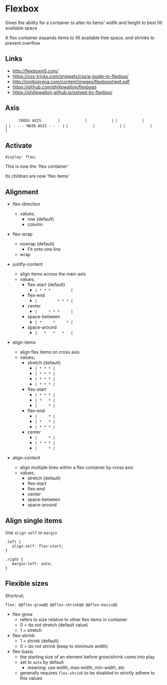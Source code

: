 Flexbox
=======

Gives the ability for a container to alter its items' width and height to best fill available space

A flex container expands items to fill available free space, and shrinks to prevent overflow

Links
-----

- http://flexboxin5.com/
- https://css-tricks.com/snippets/css/a-guide-to-flexbox/
- http://jonibologna.com/content/images/flexboxsheet.pdf
- https://github.com/philipwalton/flexbugs
- https://philipwalton.github.io/solved-by-flexbox/


Axis
----


`       CROSS AXIS        `
`|           |           |`
`|           |           |`
`| - - - MAIN AXIS - - - |`
`|           |           |`
`|           |           |`
 
Activate
--------

```
display: flex;
```

This is now the 'flex container'

Its children are now 'flex items'
 
Alignment
---------

- flex-direction
  - values;
    - row (default)
    - column

- flex-wrap
  - nowrap (default)
    - Fit onto one line
  - wrap

- justify-content
  - align items across the main axis
  - values;
    - flex-start (default)
      - `| * * *         |`
    - flex-end
      - `|         * * * |`
    - center
      - `|     * * *     |`
    - space-between
      - `| *     *     * |`
    - space-around
      - `|   *   *   *   |`

- align-items
  - align flex items on cross axis
  - values;
    - stretch (default)
      - `| * * * |`
      - `| * * * |`
      - `| * * * |`
      - `| * * * |`
    - flex-start
      - `| * * * |`
      - `| *   * |`
      - `|     * |`
    - flex-end
      - `|     * |`
      - `| *   * |`
      - `| * * * |`
    - center
      - `|     * |`
      - `| * * * |`
      - `|     * |`

- align-content
  - align multiple lines within a flex container by cross axis
  - values;
    - stretch (default)
    - flex-start
    - flex-end
    - center
    - space-between
    - space-around
  
Align single items
------------------

Use `align-self` or `margin`

```
.left {
   align-self: flex-start;
}

.right {
   margin-left: auto;
}
```

Flexible sizes
--------------

Shortcut;

    flex: @@flex-grow@@ @@flex-shrink@@ @@flex-basis@@

- flex-grow
  - refers to size relative to other flex items in container
  - 0 = do not stretch (default value)
  - 1 = stretch
- flex-shrink
  - 1 = shrink (default)
  - 0 = do not shrink (keep to minimum width)
- flex-basis
  - the starting size of an element before grow/shrink come into play
  - set to `auto` by default
      - meaning: use width, max-width, min-width, etc
  - generally requires `flex-shrink` to be disabled to strictly adhere to this values